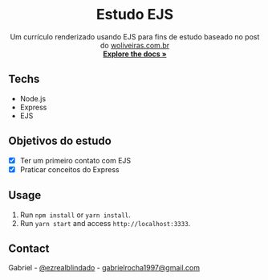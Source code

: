 <!-- PROJECT LOGO -->
<br />
<p align="center">

  <h1 align="center">Estudo EJS</h1>

  <p align="center">
    Um currículo renderizado usando EJS para fins de estudo baseado no post do <a href="https://woliveiras.com.br/posts/criando-um-curr%C3%ADculo-com-node-js-express-e-templates-ejs/">woliveiras.com.br</a>
    <br />
    <a href="https://github.com/gab618/ejs-study"><strong>Explore the docs »</strong></a>
    <br />
  </p>
</p>

## Techs

- Node.js
- Express
- EJS

## Objetivos do estudo

- [x] Ter um primeiro contato com EJS
- [x] Praticar conceitos do Express

## Usage

1. Run `npm install` or `yarn install`.<br />
2. Run `yarn start` and access `http://localhost:3333`.<br />

## Contact

Gabriel - [@ezrealblindado](https://twitter.com/ezrealblindado) - gabrielrocha1997@gmail.com
